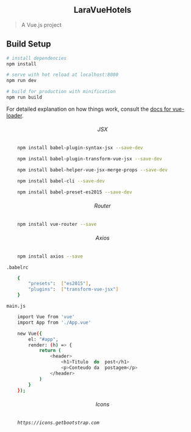 <h2 align="center">LaraVueHotels</h2>

> A Vue.js project

## Build Setup

``` bash
# install dependencies
npm install

# serve with hot reload at localhost:8080
npm run dev

# build for production with minification
npm run build
```

For detailed explanation on how things work, consult the [docs for vue-loader](http://vuejs.github.io/vue-loader).

<h6 align="center">JSX</h6>

```bash
    npm install babel-plugin-syntax-jsx --save-dev

    npm install babel-plugin-transform-vue-jsx --save-dev

    npm install babel-helper-vue-jsx-merge-props --save-dev

    npm install babel-cli --save-dev

    npm install babel-preset-es2015 --save-dev
```

<h6 align="center">Router</h6>

```bash
    npm install vue-router --save
```

<h6 align="center">Axios</h6>

```bash
    npm	install	axios --save
```

`.babelrc`

```bash
    {
        "presets":	["es2015"],
        "plugins":	["transform-vue-jsx"]
    }
```

`main.js`

```bash
    import Vue from 'vue'
    import App from './App.vue'

    new Vue({
        el: "#app",
        render: (h) => {
            return (
                <header>
                    <h1>Titulo	do	post</h1>
                    <p>Conteudo	da	postagem</p>
                </header>
            )
        }
    });
```

<h6 align="center">Icons<h6>

```bash
    https://icons.getbootstrap.com
```